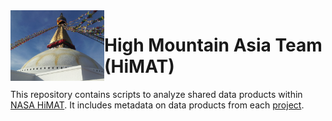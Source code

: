<img src = "img/HiMAT.jpg" width="150" align = "left">

# High Mountain Asia Team (HiMAT)

This repository contains scripts to analyze shared data products within [NASA HiMAT](http://himat.org). It includes metadata on data products from each [project](https://github.com/NASA-Planetary-Science/HiMAT/tree/master/Projects).  